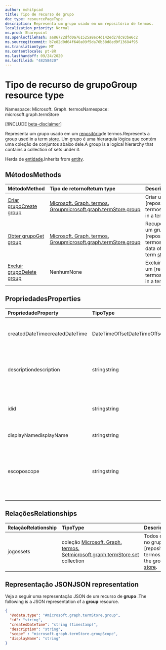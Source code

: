 ```yaml
---
author: mohitpcad
title: Tipo de recurso de grupo
doc_type: resourcePageType
description: Representa um grupo usado em um repositório de termos.
localization_priority: Normal
ms.prod: Sharepoint
ms.openlocfilehash: aa86722dfd0a761525a8ec4d142ed27dc93be6c2
ms.sourcegitcommit: b7e82d0d64f640a09f5da76b38d8ed9f13684f95
ms.translationtype: MT
ms.contentlocale: pt-BR
ms.lasthandoff: 09/24/2020
ms.locfileid: "48258420"
---
```

# <a name="group-resource-type"></a><span data-ttu-id="b4c7d-103">Tipo de recurso de grupo</span><span class="sxs-lookup"><span data-stu-id="b4c7d-103">Group resource type</span></span>

<span data-ttu-id="b4c7d-104">Namespace: Microsoft. Graph. termos</span><span class="sxs-lookup"><span data-stu-id="b4c7d-104">Namespace: microsoft.graph.termStore</span></span>

[!INCLUDE [beta-disclaimer](../../includes/beta-disclaimer.md)]


<span data-ttu-id="b4c7d-105">Representa um grupo usado em um [repositório](../resources/termstore-store.md)de termos.</span><span class="sxs-lookup"><span data-stu-id="b4c7d-105">Represents a group used in a term [store](../resources/termstore-store.md).</span></span> <span data-ttu-id="b4c7d-106">Um grupo é uma hierarquia lógica que contém uma coleção de conjuntos abaixo dele.</span><span class="sxs-lookup"><span data-stu-id="b4c7d-106">A group is a logical hierarchy that contains a collection of sets under it.</span></span> 

<span data-ttu-id="b4c7d-107">Herda de [entidade](../resources/entity.md).</span><span class="sxs-lookup"><span data-stu-id="b4c7d-107">Inherits from [entity](../resources/entity.md).</span></span>


## <a name="methods"></a><span data-ttu-id="b4c7d-108">Métodos</span><span class="sxs-lookup"><span data-stu-id="b4c7d-108">Methods</span></span>

| <span data-ttu-id="b4c7d-109">Método</span><span class="sxs-lookup"><span data-stu-id="b4c7d-109">Method</span></span>                                                   | <span data-ttu-id="b4c7d-110">Tipo de retorno</span><span class="sxs-lookup"><span data-stu-id="b4c7d-110">Return type</span></span>       |    <span data-ttu-id="b4c7d-111">Descrição</span><span class="sxs-lookup"><span data-stu-id="b4c7d-111">Description</span></span>
|:---------------------------------------------------------|:------------------|:---------------------
| [<span data-ttu-id="b4c7d-112">Criar grupo</span><span class="sxs-lookup"><span data-stu-id="b4c7d-112">Create group</span></span>](../api/termstore-group-post.md)                     | <span data-ttu-id="b4c7d-113">[Microsoft. Graph. termos. Group]</span><span class="sxs-lookup"><span data-stu-id="b4c7d-113">[microsoft.graph.termStore.group]</span></span> | <span data-ttu-id="b4c7d-114">Criar um grupo em um [repositório]de termos.</span><span class="sxs-lookup"><span data-stu-id="b4c7d-114">Create a group in a term [store].</span></span>
| [<span data-ttu-id="b4c7d-115">Obter grupo</span><span class="sxs-lookup"><span data-stu-id="b4c7d-115">Get group</span></span>](../api/termstore-store-get-group.md)                           | <span data-ttu-id="b4c7d-116">[Microsoft. Graph. termos. Group]</span><span class="sxs-lookup"><span data-stu-id="b4c7d-116">[microsoft.graph.termStore.group]</span></span> | <span data-ttu-id="b4c7d-117">Recupere os dados de um grupo em um [repositório]de termos.</span><span class="sxs-lookup"><span data-stu-id="b4c7d-117">Retrieve the data of a group in a term [store].</span></span>
| [<span data-ttu-id="b4c7d-118">Excluir grupo</span><span class="sxs-lookup"><span data-stu-id="b4c7d-118">Delete group</span></span>](../api/termstore-group-delete.md)                     | <span data-ttu-id="b4c7d-119">Nenhum</span><span class="sxs-lookup"><span data-stu-id="b4c7d-119">None</span></span> |  <span data-ttu-id="b4c7d-120">Excluir um grupo em um [repositório]de termos.</span><span class="sxs-lookup"><span data-stu-id="b4c7d-120">Delete a group in a term [store].</span></span>

## <a name="properties"></a><span data-ttu-id="b4c7d-121">Propriedades</span><span class="sxs-lookup"><span data-stu-id="b4c7d-121">Properties</span></span>

| <span data-ttu-id="b4c7d-122">Propriedade</span><span class="sxs-lookup"><span data-stu-id="b4c7d-122">Property</span></span>             | <span data-ttu-id="b4c7d-123">Tipo</span><span class="sxs-lookup"><span data-stu-id="b4c7d-123">Type</span></span>               | <span data-ttu-id="b4c7d-124">Descrição</span><span class="sxs-lookup"><span data-stu-id="b4c7d-124">Description</span></span>
|:---------------------|:-------------------|:------------------------------------
| <span data-ttu-id="b4c7d-125">createdDateTime</span><span class="sxs-lookup"><span data-stu-id="b4c7d-125">createdDateTime</span></span>      | <span data-ttu-id="b4c7d-126">DateTimeOffset</span><span class="sxs-lookup"><span data-stu-id="b4c7d-126">DateTimeOffset</span></span>     | <span data-ttu-id="b4c7d-127">Data e hora da criação do grupo.</span><span class="sxs-lookup"><span data-stu-id="b4c7d-127">Date and time of group creation.</span></span> <span data-ttu-id="b4c7d-128">Somente leitura.</span><span class="sxs-lookup"><span data-stu-id="b4c7d-128">Read-only.</span></span>
| <span data-ttu-id="b4c7d-129">description</span><span class="sxs-lookup"><span data-stu-id="b4c7d-129">description</span></span>          | <span data-ttu-id="b4c7d-130">string</span><span class="sxs-lookup"><span data-stu-id="b4c7d-130">string</span></span>             | <span data-ttu-id="b4c7d-131">Descrição que oferece detalhes sobre o uso de termos.</span><span class="sxs-lookup"><span data-stu-id="b4c7d-131">Description giving details on the term usage.</span></span>
| <span data-ttu-id="b4c7d-132">id</span><span class="sxs-lookup"><span data-stu-id="b4c7d-132">id</span></span>                   | <span data-ttu-id="b4c7d-133">string</span><span class="sxs-lookup"><span data-stu-id="b4c7d-133">string</span></span>             | <span data-ttu-id="b4c7d-134">Identificador exclusivo do grupo.</span><span class="sxs-lookup"><span data-stu-id="b4c7d-134">Unique identifier of group.</span></span> <span data-ttu-id="b4c7d-135">Somente Leitura.</span><span class="sxs-lookup"><span data-stu-id="b4c7d-135">Read-Only.</span></span>
| <span data-ttu-id="b4c7d-136">displayName</span><span class="sxs-lookup"><span data-stu-id="b4c7d-136">displayName</span></span>          | <span data-ttu-id="b4c7d-137">string</span><span class="sxs-lookup"><span data-stu-id="b4c7d-137">string</span></span>             | <span data-ttu-id="b4c7d-138">Nome do grupo.</span><span class="sxs-lookup"><span data-stu-id="b4c7d-138">Name of group.</span></span>
| <span data-ttu-id="b4c7d-139">escopo</span><span class="sxs-lookup"><span data-stu-id="b4c7d-139">scope</span></span>                | <span data-ttu-id="b4c7d-140">string</span><span class="sxs-lookup"><span data-stu-id="b4c7d-140">string</span></span>              | <span data-ttu-id="b4c7d-141">Retorna o tipo de grupo.</span><span class="sxs-lookup"><span data-stu-id="b4c7d-141">Returns type of group.</span></span> <span data-ttu-id="b4c7d-142">Os valores possíveis são ' global ', ' System ' e ' SiteCollection '.</span><span class="sxs-lookup"><span data-stu-id="b4c7d-142">Possible values are 'global', 'system' and 'siteCollection'.</span></span>

## <a name="relationships"></a><span data-ttu-id="b4c7d-143">Relações</span><span class="sxs-lookup"><span data-stu-id="b4c7d-143">Relationships</span></span>
| <span data-ttu-id="b4c7d-144">Relação</span><span class="sxs-lookup"><span data-stu-id="b4c7d-144">Relationship</span></span>       | <span data-ttu-id="b4c7d-145">Tipo</span><span class="sxs-lookup"><span data-stu-id="b4c7d-145">Type</span></span>                        | <span data-ttu-id="b4c7d-146">Descrição</span><span class="sxs-lookup"><span data-stu-id="b4c7d-146">Description</span></span>
|:-------------------|:----------------------------|:--------------------------
| <span data-ttu-id="b4c7d-147">jogos</span><span class="sxs-lookup"><span data-stu-id="b4c7d-147">sets</span></span>           | <span data-ttu-id="b4c7d-148">coleção [Microsoft. Graph. termos. Set][]</span><span class="sxs-lookup"><span data-stu-id="b4c7d-148">[microsoft.graph.termStore.set][] collection</span></span> | <span data-ttu-id="b4c7d-149">Todos os conjuntos no grupo em um [repositório]de termos.</span><span class="sxs-lookup"><span data-stu-id="b4c7d-149">All sets under the group in a term [store].</span></span>

## <a name="json-representation"></a><span data-ttu-id="b4c7d-150">Representação JSON</span><span class="sxs-lookup"><span data-stu-id="b4c7d-150">JSON representation</span></span>

<span data-ttu-id="b4c7d-151">Veja a seguir uma representação JSON de um recurso de **grupo** .</span><span class="sxs-lookup"><span data-stu-id="b4c7d-151">The following is a JSON representation of a **group** resource.</span></span>
<!-- {
  "blockType": "resource",
  "keyProperty": "id",
  "@odata.type": "microsoft.graph.termStore.group",
  "baseType": "microsoft.graph.entity",
  "openType": false
}
-->
```json
{
  "@odata.type": "#microsoft.graph.termStore.group",
  "id": "string",
  "createdDateTime": "string (timestamp)",
  "description": "string",
  "scope" : "microsoft.graph.termStore.groupScope",
  "displayName": "string" 
}
```



[identitySet]: identitySet.md
[Microsoft. Graph. termos. Set]: termstore-set.md
[microsoft.graph.termStore.set]: termstore-set.md
[Microsoft. Graph. termos. Group]: termstore-group.md
[microsoft.graph.termStore.group]: termstore-group.md
[microsoft.graph.termStore.store]: termstore-store.md
[Guarde]: ../resources/termstore-store.md
[store]: ../resources/termstore-store.md
[group]: ../resources/termstore-group.md
[set]: ../resources/termstore-set.md
<!--
{
  "type": "#page.annotation",
  "description": "TermGroup is the entity used for managing permissions for the termSets in termStore",
  "keywords": "termGroup,facet,resource",
  "section": "documentation",
  "tocPath": "TermGroup",
  "tocBookmarks": {
    "Resources/termStore.group": "#"
  },
  "suppressions": []
}
-->


